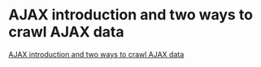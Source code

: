 # AJAX introduction and two ways to crawl AJAX data
[AJAX introduction and two ways to crawl AJAX data](https://aiwithcloud.com/2022/09/15/ajax_introduction_and_two_ways_to_crawl_ajax_data/)
